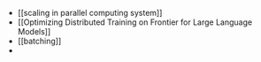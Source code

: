- [[scaling in parallel computing system]]
- [[Optimizing Distributed Training on Frontier for Large Language Models]]
- [[batching]]
-